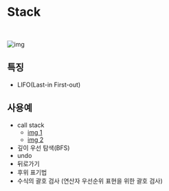 # Stack

<br/>

![img](https://media.vlpt.us/images/awesomeo184/post/c6d03dfa-ca41-46ef-b3bd-3524c7c704c4/%E1%84%89%E1%85%B3%E1%84%8F%E1%85%B3%E1%84%85%E1%85%B5%E1%86%AB%E1%84%89%E1%85%A3%E1%86%BA%202020-10-07%20%E1%84%8B%E1%85%A9%E1%84%92%E1%85%AE%208.25.11.png)

## 특징
- LIFO(Last-in First-out)

## 사용예

- call stack
    - [img 1](https://upload.wikimedia.org/wikipedia/commons/thumb/d/d3/Call_stack_layout.svg/330px-Call_stack_layout.svg.png)
    - [img 2](https://upload.wikimedia.org/wikipedia/commons/1/1f/Call-stack-layout.svg)
- 깊이 우선 탐색(BFS)
- undo
- 뒤로가기  
- 후위 표기법 
- 수식의 괄호 검사 (연산자 우선순위 표현을 위한 괄호 검사)

